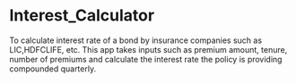 # Interest_Calculator
To calculate interest rate of a bond by insurance companies such  as LIC,HDFCLIFE, etc.
This app takes inputs such as premium amount, tenure, number of premiums and calculate the interest rate the policy is providing compounded quarterly.
